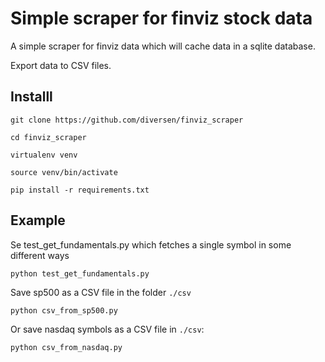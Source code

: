 # Simple scraper for finviz stock data

A simple scraper for finviz data which will cache data in a sqlite database.

Export data to CSV files. 

## Installl

    git clone https://github.com/diversen/finviz_scraper

    cd finviz_scraper

    virtualenv venv

    source venv/bin/activate

    pip install -r requirements.txt

## Example

Se test_get_fundamentals.py which fetches a single symbol in some different ways

    python test_get_fundamentals.py

Save sp500 as a CSV file in the folder `./csv`

    python csv_from_sp500.py

Or save nasdaq symbols as a CSV file in `./csv`:

    python csv_from_nasdaq.py

